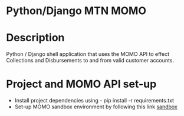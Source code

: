 # Python/Django MTN MOMO

# Description

Python / Django shell application that uses the MOMO API to effect Collections and Disbursements to and from valid customer accounts.

# Project and MOMO API set-up

- Install project dependencies using - pip install -r requirements.txt
- Set-up MOMO sandbox environment by following this link [sandbox](https://github.com/sparkplug/momoapi-python#creating-a-sandbox-environment-api-user)
